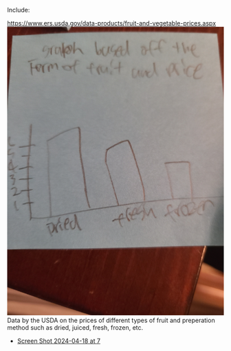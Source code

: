 Include:

https://www.ers.usda.gov/data-products/fruit-and-vegetable-prices.aspx
![20240418_194322](20240418_194322.jpg)
Data by the USDA on the prices of different types of fruit and preperation method such as dried, juiced, fresh, frozen, etc.
* [Screen Shot 2024-04-18 at 7](Screen%20Shot%202024-04-18%20at%207.28.04%20PM.png)